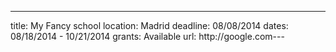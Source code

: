 ---
title: My Fancy school
location: Madrid
deadline: 08/08/2014
dates: 08/18/2014 - 10/21/2014
grants: Available
url: http://google.com---
